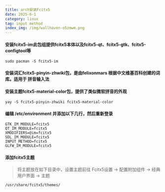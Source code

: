 ```yaml
---
title: arch安装Fcitx5
date: 2025-6-1
category: linux
tag: input method
index_img: /img/wallhaven-o5zmwm.png
---
```


#### 安装fcitx5-im此包组提供fcitx5本体以及fcitx5-qt、fcitx5-gtk、fcitx5-configtool等

```
sudo pacman -S fcitx5-im
```

#### 安装词汇fcitx5-pinyin-zhwiki包，是由felixonmars 根据中文维基百科创建的词库。适用于 拼音输入法

#### 安装主题fcitx5-material-color包，提供了类似微软拼音的外观

```
yay -S fcitx5-pinyin-zhwiki fcitx5-material-color
```

#### 编辑 /etc/environment 并添加以下几行，然后重新登录

```
GTK_IM_MODULE=fcitx5
QT_IM_MODULE=fcitx5
XMODIFIERS=@im=fcitx5
SDL_IM_MODULE=fcitx5
INPUT_METHOD=fcitx5
GLFW_IM_MODULE=fcitx5
```

#### 添加fcitx5主题

> 将主题放在如下目录中，设置主题前往 Fcitx5设置 -> 配置附加组件 -> 经典用户界面 -> 主题 

```
/usr/share/fcitx5/themes/
```

